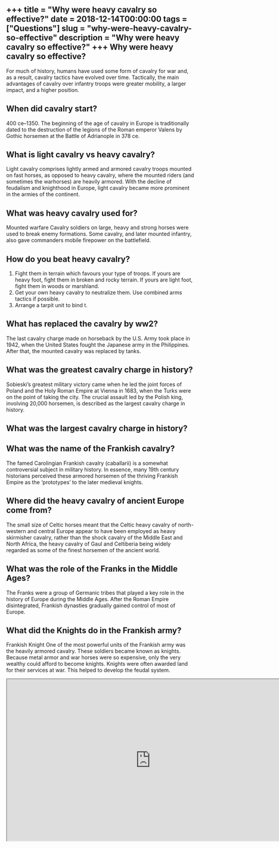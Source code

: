 +++
title = "Why were heavy cavalry so effective?"
date = 2018-12-14T00:00:00
tags = ["Questions"]
slug = "why-were-heavy-cavalry-so-effective"
description = "Why were heavy cavalry so effective?"
+++
Why were heavy cavalry so effective?
------------------------------------

For much of history, humans have used some form of cavalry for war and, as a result, cavalry tactics have evolved over time. Tactically, the main advantages of cavalry over infantry troops were greater mobility, a larger impact, and a higher position.

When did cavalry start?
-----------------------

400 ce–1350. The beginning of the age of cavalry in Europe is traditionally dated to the destruction of the legions of the Roman emperor Valens by Gothic horsemen at the Battle of Adrianople in 378 ce.

What is light cavalry vs heavy cavalry?
---------------------------------------

Light cavalry comprises lightly armed and armored cavalry troops mounted on fast horses, as opposed to heavy cavalry, where the mounted riders (and sometimes the warhorses) are heavily armored. With the decline of feudalism and knighthood in Europe, light cavalry became more prominent in the armies of the continent.

What was heavy cavalry used for?
--------------------------------

Mounted warfare Cavalry soldiers on large, heavy and strong horses were used to break enemy formations. Some cavalry, and later mounted infantry, also gave commanders mobile firepower on the battlefield.

How do you beat heavy cavalry?
------------------------------

1. Fight them in terrain which favours your type of troops. If yours are heavy foot, fight them in broken and rocky terrain. If yours are light foot, fight them in woods or marshland.
2. Get your own heavy cavalry to neutralize them. Use combined arms tactics if possible.
3. Arrange a tarpit unit to bind t.

What has replaced the cavalry by ww2?
-------------------------------------

The last cavalry charge made on horseback by the U.S. Army took place in 1942, when the United States fought the Japanese army in the Philippines. After that, the mounted cavalry was replaced by tanks.

What was the greatest cavalry charge in history?
------------------------------------------------

Sobieski’s greatest military victory came when he led the joint forces of Poland and the Holy Roman Empire at Vienna in 1683, when the Turks were on the point of taking the city. The crucial assault led by the Polish king, involving 20,000 horsemen, is described as the largest cavalry charge in history.

What was the largest cavalry charge in history?
-----------------------------------------------

What was the name of the Frankish cavalry?
------------------------------------------

The famed Carolingian Frankish cavalry (caballarii) is a somewhat controversial subject in military history. In essence, many 19th century historians perceived these armored horsemen of the thriving Frankish Empire as the ‘prototypes’ to the later medieval knights.

Where did the heavy cavalry of ancient Europe come from?
--------------------------------------------------------

The small size of Celtic horses meant that the Celtic heavy cavalry of north-western and central Europe appear to have been employed as heavy skirmisher cavalry, rather than the shock cavalry of the Middle East and North Africa, the heavy cavalry of Gaul and Celtiberia being widely regarded as some of the finest horsemen of the ancient world.

What was the role of the Franks in the Middle Ages?
---------------------------------------------------

The Franks were a group of Germanic tribes that played a key role in the history of Europe during the Middle Ages. After the Roman Empire disintegrated, Frankish dynasties gradually gained control of most of Europe.

What did the Knights do in the Frankish army?
---------------------------------------------

Frankish Knight One of the most powerful units of the Frankish army was the heavily armored cavalry. These soldiers became known as knights. Because metal armor and war horses were so expensive, only the very wealthy could afford to become knights. Knights were often awarded land for their services at war. This helped to develop the feudal system.

<iframe allow="accelerometer; autoplay; clipboard-write; encrypted-media; gyroscope; picture-in-picture" allowfullscreen="" class="__youtube_prefs__  epyt-is-override  no-lazyload" data-no-lazy="1" data-origheight="433" data-origwidth="770" data-skipgform_ajax_framebjll="" height="433" id="_ytid_41617" loading="lazy" src="https://www.youtube.com/embed/GOwuIsQgby0?enablejsapi=1&autoplay=0&cc_load_policy=0&cc_lang_pref=&iv_load_policy=1&loop=0&modestbranding=0&rel=1&fs=1&playsinline=0&autohide=2&theme=dark&color=red&controls=1&" title="YouTube player" width="770"></iframe>